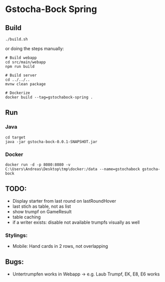 # Gstocha-Bock Spring

## Build
```
./build.sh
```
or doing the steps manually:
```
# Build webapp
cd src/main/webapp
npm run build

# Build server
cd ../../..
mvnw clean package

# Dockerize
docker build --tag=gstochabock-spring .
```

## Run
### Java
```
cd target
java -jar gstocha-bock-0.0.1-SNAPSHOT.jar
```

### Docker
```
docker run -d -p 8080:8080 -v C:\Users\Andreas\Desktop\tmp\docker:/data --name=gstochabock gstocha-bock
```

## TODO:
  - Display starter from last round on lastRoundHover
  - last stich as table, not as list
  - show trumpf on GameResult
  - table caching
  - if a writer exists: disable not available trumpfs visually as well

### Stylings:
  - Mobile: Hand cards in 2 rows, not overlapping
  

## Bugs:
  - Untertrumpfen works in Webapp -> e.g. Laub Trumpf, EK, E8, E6 works